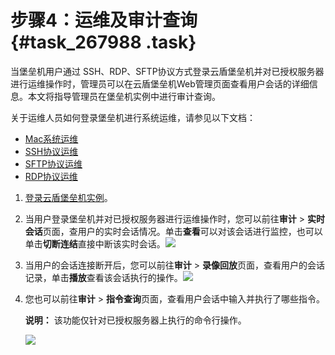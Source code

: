# 步骤4：运维及审计查询 {#task_267988 .task}

当堡垒机用户通过 SSH、RDP、SFTP协议方式登录云盾堡垒机并对已授权服务器进行运维操作时，管理员可以在云盾堡垒机Web管理页面查看用户会话的详细信息。本文将指导管理员在堡垒机实例中进行审计查询。

关于运维人员如何登录堡垒机进行系统运维，请参见以下文档：

-   [Mac系统运维](../../../../cn.zh-CN/用户指南（V2.1.7及以下）/运维使用手册/Mac系统运维.md#)
-   [SSH协议运维](../../../../cn.zh-CN/用户指南（V2.1.7及以下）/运维使用手册/SSH协议运维.md#)
-   [SFTP协议运维](../../../../cn.zh-CN/用户指南（V2.1.7及以下）/运维使用手册/SFTP协议运维.md#)
-   [RDP协议运维](../../../../cn.zh-CN/用户指南（V2.1.7及以下）/运维使用手册/RDP协议运维.md#)

1.  [登录云盾堡垒机实例](cn.zh-CN/快速入门/V2版本/登录实例.md#)。
2.  当用户登录堡垒机并对已授权服务器进行运维操作时，您可以前往**审计** \> **实时会话**页面，查用户的实时会话情况。单击**查看**可以对该会话进行监控，也可以单击**切断连结**直接中断该实时会话。![](http://static-aliyun-doc.oss-cn-hangzhou.aliyuncs.com/assets/img/12726/15585901413780_zh-CN.png)


3.  当用户的会话连接断开后，您可以前往**审计** \> **录像回放**页面，查看用户的会话记录，单击**播放**查看该会话执行的操作。![](http://static-aliyun-doc.oss-cn-hangzhou.aliyuncs.com/assets/img/12726/15585901423781_zh-CN.png)


4.  您也可以前往**审计** \> **指令查询**页面，查看用户会话中输入并执行了哪些指令。 

    **说明：** 该功能仅针对已授权服务器上执行的命令行操作。

    ![](http://static-aliyun-doc.oss-cn-hangzhou.aliyuncs.com/assets/img/12726/15585901423782_zh-CN.png)


